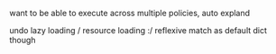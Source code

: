 


want to be able to execute across multiple policies, auto expland


undo lazy loading / resource loading :/ reflexive match as default dict though
